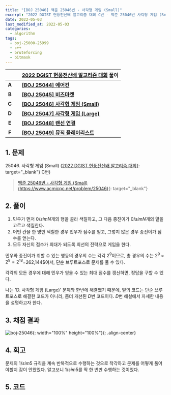 ```yaml
---
title: "[BOJ 25046] 백준 25046번 - 사각형 게임 (Small)"
excerpt: "2022 DGIST 현풍전산배 알고리즘 대회 C번 - 백준 25046번 사각형 게임 (Small) 풀이"
date: 2022-05-03
last_modified_at: 2022-05-03
categories:
  - algorithm
tags:
  - boj-25000-25999
  - c++
  - bruteforcing
  - bitmask
---
```


|||[2022 DGIST 현풍전산배 알고리즘 대회](https://burningfalls.github.io/contest/dgist-baekjoon-contest/) 풀이|
|:---:|:---:|:---|
|**A**||**[[BOJ 25044] 에어컨](https://burningfalls.github.io/algorithm/boj-25044/)**|
|**B**||**[[BOJ 25045] 비즈마켓](https://burningfalls.github.io/algorithm/boj-25045/)**|
|**C**||**[[BOJ 25046] 사각형 게임 (Small)](https://burningfalls.github.io/algorithm/boj-25046/)**|
|**D**||**[[BOJ 25047] 사각형 게임 (Large)](https://burningfalls.github.io/algorithm/boj-25047/)**|
|**E**||**[[BOJ 25048] 랜선 연결](https://burningfalls.github.io/algorithm/boj-25048/)**|
|**F**||**[[BOJ 25049] 뮤직 플레이리스트](https://burningfalls.github.io/algorithm/boj-25049/)**|

## 1. 문제
$25046$. 사각형 게임 (Small) ([2022 DGIST 현풍전산배 알고리즘 대회](https://burningfalls.github.io/contest/dgist-baekjoon-contest/){: target="_blank"} C번)

> [백준 25046번 - 사각형 게임 (Small) (https://www.acmicpc.net/problem/25046)](https://www.acmicpc.net/problem/25046){: target="_blank"}

## 2. 풀이

1. 민우가 먼저 $0/sim N$개의 행을 골라 색칠하고, 그 다음 종진이가 $0/sim N$개의 열을 고르고 색칠한다. 
2. 어떤 칸을 한 명만 색칠한 경우 민우가 점수를 얻고, 그렇지 않은 경우 종진이가 점수를 얻는다.
3. 모두 자신의 점수가 최대가 되도록 최선의 전략으로 게임을 한다.

민우와 종진이가 취할 수 있는 행동의 경우의 수는 각각 $2^9$이므로, 총 경우의 수는 $2^9\times 2^9=2^{18}$=262,144$여서, 단순 브루트포스로 문제를 풀 수 있다.

각각의 모든 경우에 대해 민우가 얻을 수 있는 최대 점수를 갱신하면, 정답을 구할 수 있다.

나는 'D. 사각형 게임 (Large)' 문제와 한번에 해결했기 때문에, 밑의 코드는 단순 브루트포스로 해결한 코드가 아니라, 좀더 개선된 $D$번 코드이다. $D$번 해설에서 자세한 내용을 설명하고자 한다.

## 3. 채점 결과

![boj-25046](https://user-images.githubusercontent.com/30232837/166393609-60e69842-30e2-411a-bdef-6d3b2c322191.png "boj-25046"){: width="100%" height="100%"}{: .align-center}

## 4. 회고

문제의 $1/sim 5$ 규칙을 계속 반복적으로 수행하는 것으로 착각하고 문제를 어떻게 풀어야할지 감이 안왔었다. 알고보니 $1/sim 5$를 딱 한 번만 수행하는 것이었다.

## 5. 코드

<script src="https://gist.github.com/BurningFalls/1afbff2c069268dc32ed50dac3fbbef7.js"></script>